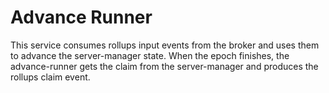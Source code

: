 # Advance Runner

This service consumes rollups input events from the broker and uses them to advance the server-manager state.
When the epoch finishes, the advance-runner gets the claim from the server-manager and produces the rollups claim event.
